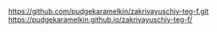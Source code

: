 https://github.com/pudgekaramelkin/zakrivayuschiy-teg-f.git <br/>
https://pudgekaramelkin.github.io/zakrivayuschiy-teg-f/
